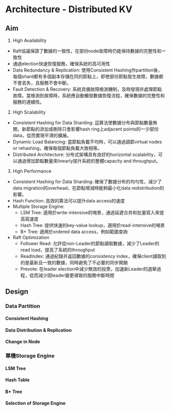 
# Architecture - Distributed KV
## Aim
1. High Availability
- Raft協議保證了數據的一致性，在部份node故障時仍能保持數據的完整性和一致性
- 通過election快速恢復服務，確保系統的高可用性
- Data Redundancy & Replication: 使用Consistent Hashing作partition後，每個shard都有多個副本存儲在同的節點上，即使部份節點發生故障，數據都不會丟失，且服務不會中斷。
- Fault Detection & Recovery: 系統具備故障檢測機制，及時發現并處理節點故障。當檢測到故障時，系統應自動觸發數據恢復流程，確保數據的完整性和服務的連續性。

2. High Scalability
- Consistent Hashing for Data Sharding: 這算法使數據分布與節點數量無關，新節點的添加或刪除只會影響hash ring上adjacent points的一少部份data，從而實現平滑的擴展。
- Dynamic Load Balancing: 當節點負載不均時，可以通過調節virtual nodes or rehashing，確保每個節點負載大致相等。
- Distributed Architecture: 分布式架構具有良好的horizontal scalability，可以通過增加節點數量來linearly提升系統的整體capacity and throughput。

3. High Performance
- Consistent Hashing for Data Sharding: 確保了數據分布的均勻性，減少了data migration的overhead，在節點增減時能夠最小化data redistribution的影響。
- Hash Function: 高效的算法可以提升data access的速度
- Multiple Storage Engine:
  - LSM Tree: 適用於write-intensive的埸景，通過延遲合并和批量寫入來提高寫速度
  - Hash Tree: 提供快速的key-value lookup，適用於read-intensive的埸景
  - B+ Tree: 適用於ordered data access，例如範圍查詢
- Raft Optimization
  - Follower Read: 允許從non-Leader的節點讀取數據，減少了Leader的read load，提高了系統的throughput
  - ReadIndex: 通過紀錄并返回數據的consistency index，確保client讀取到的是最新且一致的數據，同時避免了不必要的同步開銷
  - Prevote: 在leader election中減少無效的投票，加速新Leader的選舉過程，從而減少因leader變更導致的服務中斷時間

## Design
### Data Partition 
#### Consistent Hashing

#### Data Distribution & Replication

#### Change in Node

### 單機Storage Engine
#### LSM Tree
#### Hash Table
#### B+ Tree
#### Selection of Storage Engine


